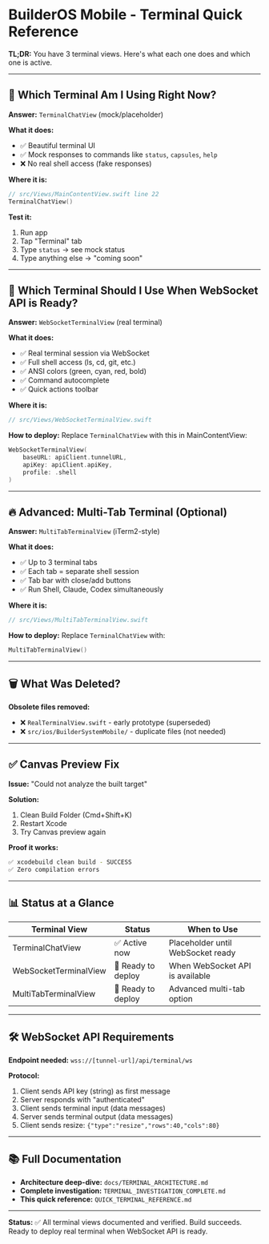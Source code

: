 # BuilderOS Mobile - Terminal Quick Reference

**TL;DR:** You have 3 terminal views. Here's what each one does and which one is active.

---

## 🎯 Which Terminal Am I Using Right Now?

**Answer:** `TerminalChatView` (mock/placeholder)

**What it does:**
- ✅ Beautiful terminal UI
- ✅ Mock responses to commands like `status`, `capsules`, `help`
- ❌ No real shell access (fake responses)

**Where it is:**
```swift
// src/Views/MainContentView.swift line 22
TerminalChatView()
```

**Test it:**
1. Run app
2. Tap "Terminal" tab
3. Type `status` → see mock status
4. Type anything else → "coming soon"

---

## 🚀 Which Terminal Should I Use When WebSocket API is Ready?

**Answer:** `WebSocketTerminalView` (real terminal)

**What it does:**
- ✅ Real terminal session via WebSocket
- ✅ Full shell access (ls, cd, git, etc.)
- ✅ ANSI colors (green, cyan, red, bold)
- ✅ Command autocomplete
- ✅ Quick actions toolbar

**Where it is:**
```swift
// src/Views/WebSocketTerminalView.swift
```

**How to deploy:**
Replace `TerminalChatView` with this in MainContentView:
```swift
WebSocketTerminalView(
    baseURL: apiClient.tunnelURL,
    apiKey: apiClient.apiKey,
    profile: .shell
)
```

---

## 🔥 Advanced: Multi-Tab Terminal (Optional)

**Answer:** `MultiTabTerminalView` (iTerm2-style)

**What it does:**
- ✅ Up to 3 terminal tabs
- ✅ Each tab = separate shell session
- ✅ Tab bar with close/add buttons
- ✅ Run Shell, Claude, Codex simultaneously

**Where it is:**
```swift
// src/Views/MultiTabTerminalView.swift
```

**How to deploy:**
Replace `TerminalChatView` with:
```swift
MultiTabTerminalView()
```

---

## 🗑️ What Was Deleted?

**Obsolete files removed:**
- ❌ `RealTerminalView.swift` - early prototype (superseded)
- ❌ `src/ios/BuilderSystemMobile/` - duplicate files (not needed)

---

## ✅ Canvas Preview Fix

**Issue:** "Could not analyze the built target"

**Solution:**
1. Clean Build Folder (Cmd+Shift+K)
2. Restart Xcode
3. Try Canvas preview again

**Proof it works:**
```bash
✅ xcodebuild clean build - SUCCESS
✅ Zero compilation errors
```

---

## 📊 Status at a Glance

| Terminal View | Status | When to Use |
|---------------|--------|-------------|
| TerminalChatView | ✅ Active now | Placeholder until WebSocket ready |
| WebSocketTerminalView | 🚧 Ready to deploy | When WebSocket API is available |
| MultiTabTerminalView | 🚧 Ready to deploy | Advanced multi-tab option |

---

## 🛠️ WebSocket API Requirements

**Endpoint needed:** `wss://[tunnel-url]/api/terminal/ws`

**Protocol:**
1. Client sends API key (string) as first message
2. Server responds with "authenticated"
3. Client sends terminal input (data messages)
4. Server sends terminal output (data messages)
5. Client sends resize: `{"type":"resize","rows":40,"cols":80}`

---

## 📚 Full Documentation

- **Architecture deep-dive:** `docs/TERMINAL_ARCHITECTURE.md`
- **Complete investigation:** `TERMINAL_INVESTIGATION_COMPLETE.md`
- **This quick reference:** `QUICK_TERMINAL_REFERENCE.md`

---

**Status:** ✅ All terminal views documented and verified. Build succeeds. Ready to deploy real terminal when WebSocket API is ready.
